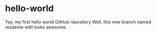 # hello-world
Yay, my first hello world GitHub repository
Well, this new branch named reademe-edit looks awesome.
